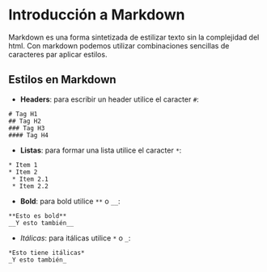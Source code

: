 # Introducción a Markdown
Markdown es una forma sintetizada de estilizar texto sin la complejidad
del html. Con markdown podemos utilizar combinaciones sencillas de
caracteres par aplicar estilos.

## Estilos en Markdown
* __Headers__: para escribir un header utilice el caracter `#`:

```
# Tag H1
## Tag H2
### Tag H3
#### Tag H4
```

* __Listas__: para formar una lista utilice el caracter `*`:

```
* Item 1
* Item 2
 * Item 2.1
 * Item 2.2
```

* __Bold__: para bold utilice `**` o `__`:

```
**Esto es bold**
__Y esto también__
```

* _Itálicas_: para itálicas utilice `*` o `_`:

```
*Esto tiene itálicas*
_Y esto también_
```

